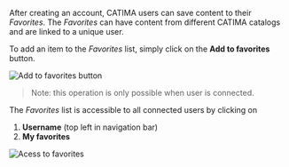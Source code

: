 After creating an account, CATIMA users can save content to their *Favorites*. The *Favorites* can have content from different CATIMA catalogs and are linked to a unique user. 

To add an item to the *Favorites* list, simply click on the **Add to favorites** button. 

![Add to favorites button](assets/favs/u-favorites.png)
> Note: this operation is only possible when user is connected. 

The *Favorites* list is accessible to all connected users by clicking on

1. **Username** (top left in navigation bar)
2. **My favorites**

![Acess to favorites](assets/favs/u-menu_email.png)
